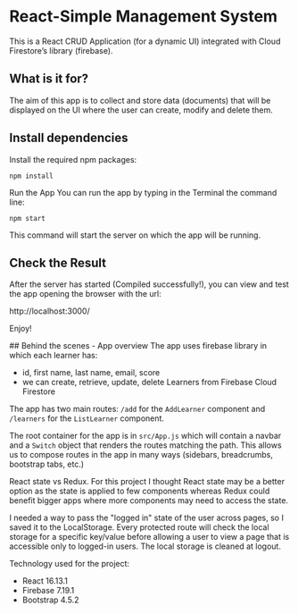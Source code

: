# React-Simple Management System

This is a React CRUD Application (for a dynamic UI) integrated with Cloud Firestore’s library (firebase).

## What is it for?

The aim of this app is to collect and store data (documents) that will be displayed on the UI where the user can create, modify and delete them.

## Install dependencies

Install the required npm packages:

`npm install`

Run the App
You can run the app by typing in the Terminal the command line: 

`npm start`

This command will start the server on which the app will be running.

## Check the Result

After the server has started (Compiled successfully!), you can view and test the app opening the browser with the url:

http://localhost:3000/ 

Enjoy!

## Behind the scenes - App overview
The app uses firebase library in which each learner has:

* id, first name, last name, email, score
* we can create, retrieve, update, delete Learners from Firebase Cloud Firestore

The app has two main routes: `/add` for the `AddLearner` component and `/learners` for the `ListLearner` component. 

The root container for the app is in `src/App.js` which will contain a navbar and a `Switch` object that renders the routes matching the path. This allows us to compose routes in the app in many ways (sidebars, breadcrumbs, bootstrap tabs, etc.)

React state vs Redux. For this project I thought React state may be a better option as the state is applied to few components whereas Redux could benefit bigger apps where more components may need to access the state.

I needed a way to pass the "logged in" state of the user across pages, so I saved it to the LocalStorage.
Every protected route will check the local storage for a specific key/value before allowing a user to view
a page that is accessible only to logged-in users.
The local storage is cleaned at logout.

Technology used for the project:

* React 16.13.1
* Firebase 7.19.1
* Bootstrap 4.5.2
